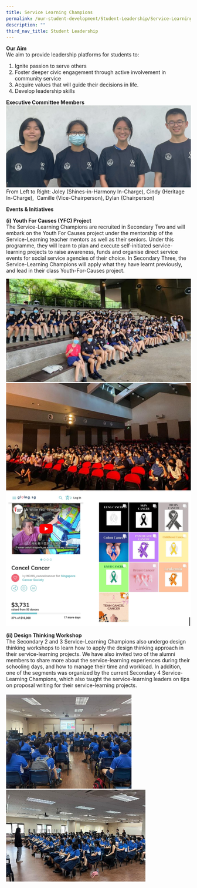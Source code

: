 ```yaml
---
title: Service Learning Champions
permalink: /our-student-development/Student-Leadership/Service-Learning-Champions/
description: ""
third_nav_title: Student Leadership
---
```

**Our Aim**<br>
We aim to provide leadership platforms for students to:

1.  Ignite passion to serve others<br>
2.  Foster deeper civic engagement through active involvement in community service<br>
3.  Acquire values that will guide their decisions in life. <br>
4.  Develop leadership skills<br>

**Executive Committee Members**<br>
![](/images/slc%20exco%202023.png)<br>
From Left to Right: Joley (Shines-in-Harmony In-Charge), Cindy (Heritage In-Charge),&nbsp; Camille (Vice-Chairperson), Dylan (Chairperson)<br>

**Events &amp; Initiatives**<br>

**(i) Youth For Causes (YFC) Project**<br>
The Service-Learning Champions are recruited in Secondary Two and will embark on the Youth For Causes project under the mentorship of the Service-Learning teacher mentors as well as their seniors. Under this programme, they will learn to plan and execute self-initiated service-learning projects to raise awareness, funds and organise direct service events for social service agencies of their choice. In Secondary Three, the Service-Learning Champions will apply what they have learnt previously, and lead in their class Youth-For-Causes project.<br>

![](/images/yfc1%202023.png)<br>
![](/images/yfc%202023%202.png)<br>
![](/images/yfc%202023%203.png) <br>

**(ii) Design Thinking Workshop**<br>
The Secondary 2 and 3 Service-Learning Champions also undergo design thinking workshops to learn how to apply the design thinking approach in their service-learning projects. We have also invited two of the alumni members to share more about the service-learning experiences during their schooling days, and how to manage their time and workload. In addition, one of the segments was organized by the current Secondary 4 Service-Learning Champions, which also taught the service-learning leaders on tips on proposal writing for their service-learning projects.<br>
<br>
![](/images/slc%20dt%201.png)<br>
![](/images/slc%20dt%202.png) <br>

